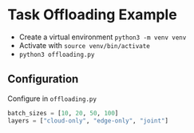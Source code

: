 # Task Offloading Example

- Create a virtual environment `python3 -m venv venv`
- Activate with `source venv/bin/activate`
- `python3 offloading.py`

## Configuration

Configure in ``offloading.py``

```python
batch_sizes = [10, 20, 50, 100]
layers = ["cloud-only", "edge-only", "joint"]
```

